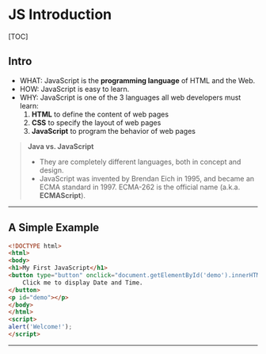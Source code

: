 # JS Introduction

[TOC]



## Intro

* WHAT: JavaScript is the __programming language__ of HTML and the Web.
* HOW: JavaScript is easy to learn.
* WHY: JavaScript is one of the 3 languages all web developers must learn:
  1. __HTML__ to define the content of web pages
  2. __CSS__ to specify the layout of web pages
  3. __JavaScript__ to program the behavior of web pages


> __Java vs. JavaScript__
>
> * They are completely different languages, both in concept and design.
> * JavaScript was invented by Brendan Eich in 1995, and became an ECMA standard in 1997. ECMA-262 is the official name (a.k.a. **ECMAScript**).

-----

## A Simple Example

````html
<!DOCTYPE html>
<html>
<body>
<h1>My First JavaScript</h1>
<button type="button" onclick="document.getElementById('demo').innerHTML = new Date() ">
	Click me to display Date and Time.
</button>
<p id="demo"></p>
</body>
</html>
<script>
alert('Welcome!');
</script>
````

----


